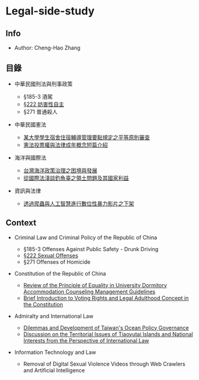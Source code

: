 # Legal-side-study
## Info
- Author: Cheng-Hao Zhang

## 目錄
- 中華民國刑法與刑事政策
  - §185-3 酒駕
  - [§222 妨害性自主](https://github.com/windware1203/Legal-side-study/tree/main/%E4%B8%AD%E8%8F%AF%E6%B0%91%E5%9C%8B%E5%88%91%E6%B3%95%E8%88%87%E5%88%91%E4%BA%8B%E6%94%BF%E7%AD%96/%C2%A7222_%E5%A6%A8%E5%AE%B3%E6%80%A7%E8%87%AA%E4%B8%BB)
  - §271 普通殺人
    
- 中華民國憲法
  - [某大學學生宿舍住宿輔導管理要點規定之平等原則審查](https://github.com/windware1203/Legal-side-study/blob/main/%E4%B8%AD%E8%8F%AF%E6%B0%91%E5%9C%8B%E6%86%B2%E6%B3%95/%E6%9F%90%E5%A4%A7%E5%AD%B8%E5%AD%B8%E7%94%9F%E5%AE%BF%E8%88%8D%E4%BD%8F%E5%AE%BF%E8%BC%94%E5%B0%8E%E7%AE%A1%E7%90%86%E8%A6%81%E9%BB%9E%E8%A6%8F%E5%AE%9A%E4%B9%8B%E5%B9%B3%E7%AD%89%E5%8E%9F%E5%89%87%E5%AF%A9%E6%9F%A5.pdf)
  - [憲法投票權與法律成年概念短篇介紹](https://github.com/windware1203/Legal-side-study/blob/main/%E4%B8%AD%E8%8F%AF%E6%B0%91%E5%9C%8B%E6%86%B2%E6%B3%95/%E6%86%B2%E6%B3%95%E6%8A%95%E7%A5%A8%E6%AC%8A%E8%88%87%E6%B3%95%E5%BE%8B%E6%88%90%E5%B9%B4%E6%A6%82%E5%BF%B5%E7%9F%AD%E7%AF%87%E4%BB%8B%E7%B4%B9.pdf)
- 海洋與國際法
  - [台灣海洋政策治理之困境與發展](https://github.com/windware1203/Legal-side-study/tree/main/%E6%B5%B7%E6%B4%8B%E8%88%87%E5%9C%8B%E9%9A%9B%E6%B3%95/%E5%8F%B0%E7%81%A3%E6%B5%B7%E6%B4%8B%E6%94%BF%E7%AD%96%E6%B2%BB%E7%90%86%E4%B9%8B%E5%9B%B0%E5%A2%83%E8%88%87%E7%99%BC%E5%B1%95)
  - [從國際法淺談釣魚臺之領土問題及其國家利益](https://github.com/windware1203/Legal-side-study/tree/main/%E6%B5%B7%E6%B4%8B%E8%88%87%E5%9C%8B%E9%9A%9B%E6%B3%95/%E5%BE%9E%E5%9C%8B%E9%9A%9B%E6%B3%95%E6%B7%BA%E8%AB%87%E9%87%A3%E9%AD%9A%E8%87%BA%E4%B9%8B%E9%A0%98%E5%9C%9F%E5%95%8F%E9%A1%8C%E5%8F%8A%E5%85%B6%E5%9C%8B%E5%AE%B6%E5%88%A9%E7%9B%8A)
    
- 資訊與法律
  - [透過爬蟲與人工智慧進行數位性暴力影片之下架](https://github.com/windware1203/Legal-side-study/tree/main/%E8%B3%87%E8%A8%8A%E8%88%87%E6%B3%95%E5%BE%8B/%E9%80%8F%E9%81%8E%E7%88%AC%E8%9F%B2%E8%88%87%E4%BA%BA%E5%B7%A5%E6%99%BA%E6%85%A7%E9%80%B2%E8%A1%8C%E6%95%B8%E4%BD%8D%E6%80%A7%E6%9A%B4%E5%8A%9B%E5%BD%B1%E7%89%87%E4%B9%8B%E4%B8%8B%E6%9E%B6)

## Context
- Criminal Law and Criminal Policy of the Republic of China
  - §185-3 Offenses Against Public Safety - Drunk Driving
  - [§222 Sexual Offenses]((https://github.com/windware1203/Legal-side-study/tree/main/%E4%B8%AD%E8%8F%AF%E6%B0%91%E5%9C%8B%E5%88%91%E6%B3%95%E8%88%87%E5%88%91%E4%BA%8B%E6%94%BF%E7%AD%96/%C2%A7222_%E5%A6%A8%E5%AE%B3%E6%80%A7%E8%87%AA%E4%B8%BB))
  - §271 Offenses of Homicide
    
- Constitution of the Republic of China
  - [Review of the Principle of Equality in University Dormitory Accommodation Counseling Management Guidelines]((https://github.com/windware1203/Legal-side-study/blob/main/%E4%B8%AD%E8%8F%AF%E6%B0%91%E5%9C%8B%E6%86%B2%E6%B3%95/%E6%9F%90%E5%A4%A7%E5%AD%B8%E5%AD%B8%E7%94%9F%E5%AE%BF%E8%88%8D%E4%BD%8F%E5%AE%BF%E8%BC%94%E5%B0%8E%E7%AE%A1%E7%90%86%E8%A6%81%E9%BB%9E%E8%A6%8F%E5%AE%9A%E4%B9%8B%E5%B9%B3%E7%AD%89%E5%8E%9F%E5%89%87%E5%AF%A9%E6%9F%A5.pdf))
  - [Brief Introduction to Voting Rights and Legal Adulthood Concept in the Constitution](https://github.com/windware1203/Legal-side-study/blob/main/%E4%B8%AD%E8%8F%AF%E6%B0%91%E5%9C%8B%E6%86%B2%E6%B3%95/%E6%86%B2%E6%B3%95%E6%8A%95%E7%A5%A8%E6%AC%8A%E8%88%87%E6%B3%95%E5%BE%8B%E6%88%90%E5%B9%B4%E6%A6%82%E5%BF%B5%E7%9F%AD%E7%AF%87%E4%BB%8B%E7%B4%B9.pdf)
    
- Admiralty and International Law
  - [Dilemmas and Development of Taiwan's Ocean Policy Governance](https://github.com/windware1203/Legal-side-study/blob/main/%E6%B5%B7%E6%B4%8B%E8%88%87%E5%9C%8B%E9%9A%9B%E6%B3%95/%E5%8F%B0%E7%81%A3%E6%B5%B7%E6%B4%8B%E6%94%BF%E7%AD%96%E6%B2%BB%E7%90%86%E4%B9%8B%E5%9B%B0%E5%A2%83%E8%88%87%E7%99%BC%E5%B1%95)
  - [Discussion on the Territorial Issues of Tiaoyutai Islands and National Interests from the Perspective of International Law](https://github.com/windware1203/Legal-side-study/blob/main/%E6%B5%B7%E6%B4%8B%E8%88%87%E5%9C%8B%E9%9A%9B%E6%B3%95/%E5%BE%9E%E5%9C%8B%E9%9A%9B%E6%B3%95%E6%B7%BA%E8%AB%87%E9%87%A3%E9%AD%9A%E8%87%BA%E4%B9%8B%E9%A0%98%E5%9C%9F%E5%95%8F%E9%A1%8C%E5%8F%8A%E5%85%B6%E5%9C%8B%E5%AE%B6%E5%88%A9%E7%9B%8A)
    
- Information Technology and Law
  - Removal of Digital Sexual Violence Videos through Web Crawlers and Artificial Intelligence
